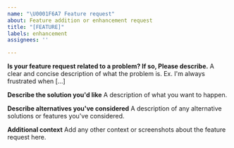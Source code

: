 ```yaml
---
name: "\U0001F6A7 Feature request"
about: Feature addition or enhancement request
title: "[FEATURE]"
labels: enhancement
assignees: ''

---
```


**Is your feature request related to a problem? If so, Please describe.**
A clear and concise description of what the problem is. Ex. I'm always frustrated when [...]

**Describe the solution you'd like**
A description of what you want to happen.

**Describe alternatives you've considered**
A description of any alternative solutions or features you've considered.

**Additional context**
Add any other context or screenshots about the feature request here.
